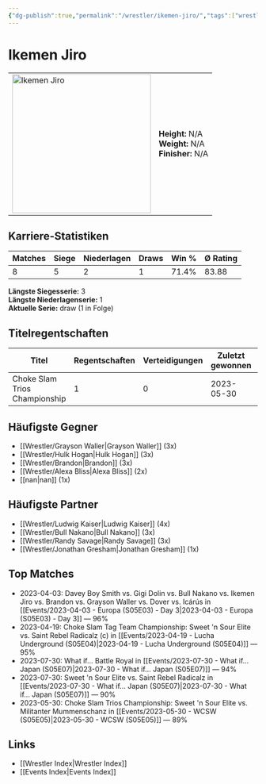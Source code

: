 ```yaml
---
{"dg-publish":true,"permalink":"/wrestler/ikemen-jiro/","tags":["wrestler"],"noteIcon":"","created":"2025-08-11T09:33:19.130+02:00"}
---
```



# Ikemen Jiro

<table>
<tr>
<td><img src="Ikemen Jiro.png" width="280" alt="Ikemen Jiro"></td>
<td>
<b>Height:</b> N/A<br>
<b>Weight:</b> N/A<br>
<b>Finisher:</b> N/A<br>
</td>
</tr>
</table>

## Karriere-Statistiken

| Matches | Siege | Niederlagen | Draws | Win % | Ø Rating |
|---------|-------|-------------|-------|-------|-----------|
| 8 | 5 | 2 | 1 | 71.4% | 83.88 |

**Längste Siegesserie:** 3<br>**Längste Niederlagenserie:** 1<br>**Aktuelle Serie:** draw (1 in Folge)

## Titelregentschaften
| Titel | Regentschaften | Verteidigungen | Zuletzt gewonnen | Aktuell |
|-------|---------------|----------------|------------------|---------|
| Choke Slam Trios Championship | 1 | 0 | 2023-05-30 |  |


## Häufigste Gegner
- [[Wrestler/Grayson Waller\|Grayson Waller]] (3x)
- [[Wrestler/Hulk Hogan\|Hulk Hogan]] (3x)
- [[Wrestler/Brandon\|Brandon]] (3x)
- [[Wrestler/Alexa Bliss\|Alexa Bliss]] (2x)
- [[nan\|nan]] (1x)

## Häufigste Partner
- [[Wrestler/Ludwig Kaiser\|Ludwig Kaiser]] (4x)
- [[Wrestler/Bull Nakano\|Bull Nakano]] (3x)
- [[Wrestler/Randy Savage\|Randy Savage]] (3x)
- [[Wrestler/Jonathan Gresham\|Jonathan Gresham]] (1x)

## Top Matches
- 2023-04-03: Davey Boy Smith vs. Gigi Dolin vs. Bull Nakano vs. Ikemen Jiro vs. Brandon vs. Grayson Waller vs. Dover  vs. Icárús  in [[Events/2023-04-03 - Europa (S05E03) - Day 3\|2023-04-03 - Europa (S05E03) - Day 3]] — 96%
- 2023-04-19: Choke Slam Tag Team Championship: Sweet 'n Sour Elite vs. Saint Rebel Radicalz (c) in [[Events/2023-04-19 - Lucha Underground (S05E04)\|2023-04-19 - Lucha Underground (S05E04)]] — 95%
- 2023-07-30: What if... Battle Royal in [[Events/2023-07-30 - What if... Japan (S05E07)\|2023-07-30 - What if... Japan (S05E07)]] — 94%
- 2023-07-30: Sweet 'n Sour Elite vs. Saint Rebel Radicalz in [[Events/2023-07-30 - What if... Japan (S05E07)\|2023-07-30 - What if... Japan (S05E07)]] — 90%
- 2023-05-30: Choke Slam Trios Championship: Sweet 'n Sour Elite vs. Militanter Mummenschanz in [[Events/2023-05-30 - WCSW (S05E05)\|2023-05-30 - WCSW (S05E05)]] — 89%

## Links
- [[Wrestler Index\|Wrestler Index]]
- [[Events Index\|Events Index]]
